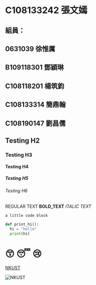 # C108133242 張文嫣

## 組員：
##  0631039 徐惟厲
## B109118301 鄧穎琳
## C108118201 楊筑鈞
## C108133314 簡鼎翰
## C108190147 劉昌儒



## Testing H2

### Testing H3

#### Testing H4

##### Testing H5

###### Testing H6

REGULAR TEXT **BOLD_TEXT** *ITALIC TEXT* 

`a little code block`

```python
def print_hi():
  hi = "hello"
  print(hi)
```

# 😙 😴 😢

[NKUST](https://www.nkust.edu.tw/var/file/0/1000/img/513/182513897.png)

![NKUST](https://www.nkust.edu.tw/var/file/0/1000/img/513/182513897.png "NKUST")
